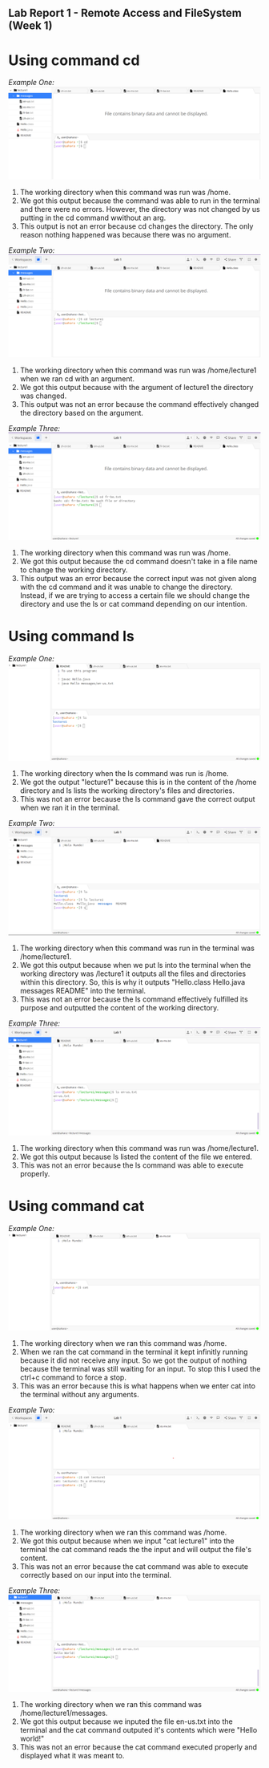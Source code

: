 ## Lab Report 1 - Remote Access and FileSystem (Week 1)

# Using command cd
*Example One:*
![Image](cd.png)
1. The working directory when this command was run was /home. 
2. We got this output because the command was able to run in the terminal and there were no errors.
   However, the directory was not changed by us putting in the cd command wwithout an arg.
3. This output is not an error because cd changes the directory. The only reason nothing happened
   was because there was no argument.  

*Example Two:* 
![Image](cdWithArg.png)
1. The working directory when this command was run was /home/lecture1 when we ran cd
   with an argument.
2. We got this output because with the argument of lecture1 the directory was changed.
3. This output was not an error because the command effectively changed the directory based
   on the argument.
   
*Example Three:*
![Image](cdFile.png)
1. The working directory when this command was run was /home.
2. We got this output because the cd command doesn't take in a file name to
   change the working directory.
3. This output was an error because the correct input was not given along with the cd command
   and it was unable to change the directory. Instead, if we are trying to access a certain file
   we should change the directory and use the ls or cat command depending on our intention. 

# Using command ls
*Example One:*
![Image](ls.png)
1. The working directory when the ls command was run is /home.
2. We got the output "lecture1" because this is in the content of the /home directory
   and ls lists the working directory's files and directories.
3. This was not an error because the ls command gave the correct output when we ran
   it in the terminal.

*Example Two:*
![Image](lsWithArg.png)
1. The working directory when this command was run in the terminal
   was /home/lecture1. 
2. We got this output because when we put ls into the terminal when the working directory
   was /lecture1 it outputs all the files and directories within this directory. So, this is
   why it outputs "Hello.class  Hello.java  messages  README" into the terminal.
3. This was not an error because the ls command effectively fulfilled its purpose and outputted
   the content of the working directory.

*Example Three:*
![Image](lsWithFile.png)
1. The working directory when this command was run was /home/lecture1.
2. We got this output because ls listed the content of the file we entered. 
3. This was not an error because the ls command was able to execute properly. 


# Using command cat
*Example One:*
![Image](cat.png)
1. The working directory when we ran this command was /home.
2. When we ran the cat command in the terminal it kept infinitly running because it did
   not receive any input. So we got the output of nothing because the terminal was still 
   waiting for an input. To stop this I used the ctrl+c command to force a stop.
3. This was an error because this is what happens when we enter cat into the terminal
   without any arguments. 

*Example Two:* 
![Image](catWithArg.png)
1. The working directory when we ran this command was /home.
2. We got this output because when we input "cat lecture1" into the terminal the cat
   command reads the the input and will output the file's content.
3. This was not an error because the cat command was able to execute correctly based on
   our input into the terminal.

*Example Three:*
![Image](catFile.png)
1. The working directory when we ran this command was /home/lecture1/messages.
2. We got this output because we inputed the file en-us.txt into the terminal and
   the cat command outputed it's contents which were "Hello world!"
3. This was not an error because the cat command executed properly and displayed what it was
   meant to. 


